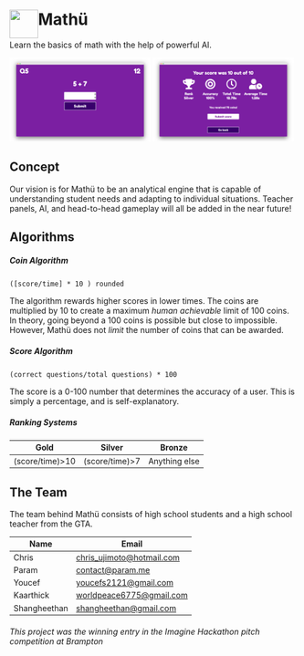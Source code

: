 # Mathü <img align="left" width="50" height="50" src="favicon/favicon.ico">
Learn the basics of math with the help of powerful AI.

<img width=49% src=screenshots/game.png> <img width=49% src=screenshots/score.png>

## Concept
Our vision is for Mathü to be an analytical engine that is capable of understanding student needs and adapting to individual situations. Teacher panels, AI, and head-to-head gameplay will all be added in the near future!

## Algorithms
##### Coin Algorithm
```([score/time] * 10 ) rounded```

The algorithm rewards higher scores in lower times. The coins are multiplied by 10 to create a maximum *human achievable* limit of 100 coins. In theory, going beyond a 100 coins is possible but close to impossible. However, Mathü does not *limit* the number of coins that can be awarded.

##### Score Algorithm
```(correct questions/total questions) * 100```

The score is a 0-100 number that determines the accuracy of a user. This is simply a percentage, and is self-explanatory.

##### Ranking Systems

| Gold | Silver | Bronze |
| ---- | ------ | ------ |
|(score/time)>10|(score/time)>7|Anything else|

## The Team
The team behind Mathü consists of high school students and a high school teacher from the GTA.

Name | Email
-----|-----
Chris|chris_ujimoto@hotmail.com
Param|contact@param.me
Youcef|youcefs2121@gmail.com
Kaarthick|worldpeace6775@gmail.com
Shangheethan|shangheethan@gmail.com

###### This project was the winning entry in the Imagine Hackathon pitch competition at Brampton
